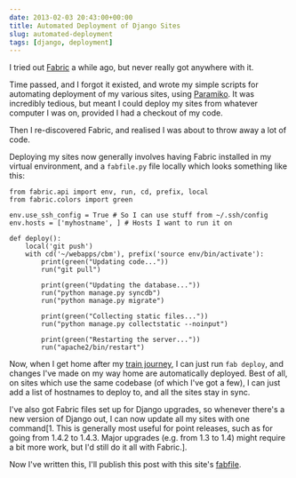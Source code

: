 ```yaml
---
date: 2013-02-03 20:43:00+00:00
title: Automated Deployment of Django Sites
slug: automated-deployment
tags: [django, deployment]
---
```


I tried out [Fabric](http://fabfile.org) a while ago, but never
really got anywhere with it.

Time passed, and I forgot it existed, and wrote my simple scripts for
automating deployment of my various sites, using
[Paramiko](http://www.lag.net/paramiko/). It was incredibly tedious,
but meant I could deploy my sites from whatever computer I was on,
provided I had a checkout of my code.

Then I re-discovered Fabric, and realised I was about to throw away a
lot of code.

<!-- more -->

Deploying my sites now generally involves having Fabric installed in
my virtual environment, and a `fabfile.py` file locally which looks
something like this:

```
from fabric.api import env, run, cd, prefix, local
from fabric.colors import green

env.use_ssh_config = True # So I can use stuff from ~/.ssh/config
env.hosts = ['myhostname', ] # Hosts I want to run it on

def deploy():
    local('git push')
    with cd('~/webapps/cbm'), prefix('source env/bin/activate'):
        print(green("Updating code..."))
        run("git pull")

        print(green("Updating the database..."))
        run("python manage.py syncdb")
        run("python manage.py migrate")

        print(green("Collecting static files..."))
        run("python manage.py collectstatic --noinput")

        print(green("Restarting the server..."))
        run("apache2/bin/restart")
```

Now, when I get home after my [train
journey](https://www.dominicrodger.com/2012/07/09/ubuntu-netbook/), I
can just run `fab deploy`, and changes I've made on my way home are
automatically deployed. Best of all, on sites which use the same
codebase (of which I've got a few), I can just add a list of
hostnames to deploy to, and all the sites stay in sync.

I've also got Fabric files set up for Django upgrades, so whenever
there's a new version of Django out, I can now update all my sites
with one command[1. This is generally most useful for point releases,
such as for going from 1.4.2 to 1.4.3. Major upgrades (e.g. from 1.3
to 1.4) might require a bit more work, but I'd still do it all with
Fabric.].

Now I've written this, I'll publish this post with this site's
[fabfile](https://github.com/dominicrodger/dominicrodger.com.old/blob/master/fabfile.py).
